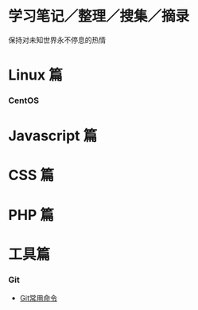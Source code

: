 # 学习笔记／整理／搜集／摘录
保持对未知世界永不停息的热情

# Linux 篇
### CentOS

# Javascript 篇

# CSS 篇

# PHP 篇

# 工具篇
### Git
- [Git常用命令](Tools/Git/Git常用命令.md)
